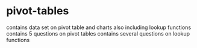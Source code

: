 # pivot-tables
contains data set on pivot table and  charts also including lookup functions
contains 5 questions on pivot tables 
contains several questions on lookup functions
